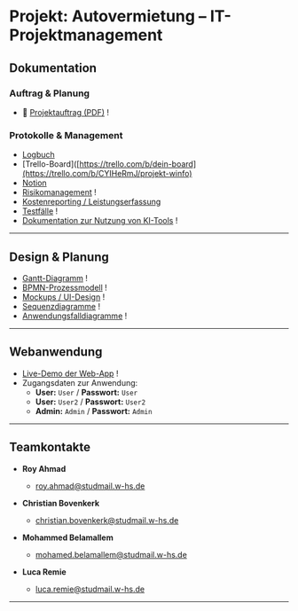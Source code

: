 # Projekt: Autovermietung – IT-Projektmanagement

## Dokumentation

### Auftrag & Planung

- 📎 [Projektauftrag (PDF)](https://github.com/dein-repo/pfad-zum-dokument) !


### Protokolle & Management

-  [Logbuch](https://docs.google.com/document/d/15GF09IdG36DPjd5Ey-WlCfoReXItvEM57o2ZZX0Mteg/edit?tab=t.0)
-  [Trello-Board]([https://trello.com/b/dein-board](https://trello.com/b/CYIHeRmJ/projekt-winfo)
-  [Notion](https://www.notion.so/1e34e604205c801d94f7c184fe4f0516?v=1e34e604205c80c5aea2000c2aa540ee&pvs=4)
-  [Risikomanagement](https://link-zu-onedrive-excel) !
-  [Kostenreporting / Leistungserfassung]([https://link-zur-datei](https://docs.google.com/spreadsheets/d/15wFkdG4pU2KYF6CzObLUC2lXlmhkhckMKj3ChtuShh4/edit?gid=0#gid=0))
-  [Testfälle](https://link-zu-google-docs) !
- [Dokumentation zur Nutzung von KI-Tools](https://link-zum-dokument) !
  

---

## Design & Planung

-  [Gantt-Diagramm](https://link-zu-google-sheets) !
-  [BPMN-Prozessmodell](https://signavio-link) !
-  [Mockups / UI-Design](https://claritee.io/...) !
-  [Sequenzdiagramme](https://github.com/dein-repo/diagrams) !
-  [Anwendungsfalldiagramme](https://signavio-link) !

---

## Webanwendung

-  [Live-Demo der Web-App](https://dein-hosting-link.de) !
- Zugangsdaten zur Anwendung:
  - **User:** `User` / **Passwort:** `User`
  - **User:** `User2` / **Passwort:** `User2`
  - **Admin:** `Admin` / **Passwort:** `Admin`

---

## Teamkontakte

- **Roy Ahmad**
  - [roy.ahmad@studmail.w-hs.de](mailto:roy.ahmad@studmail.w-hs.de)

- **Christian Bovenkerk**
  - [christian.bovenkerk@studmail.w-hs.de](mailto:christian.bovenkerk@studmail.w-hs.de)

- **Mohammed Belamallem**
  - [mohamed.belamallem@studmail.w-hs.de](mailto:mohammed.belamallem@studmail.w-hs.de)
    
- **Luca Remie**
  - [luca.remie@studmail.w-hs.de](mailto:luca.remie@studmail.w-hs.de)
---


